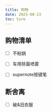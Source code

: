 ```yaml
---
title: 购物
date: 2025-08-23
toc: ture
---
```


## 购物清单

- [ ] 不粘锅
- [ ] 车用除菌喷雾
- [ ] supernote按键笔




## 断舍离

- [ ] 破&旧衣服